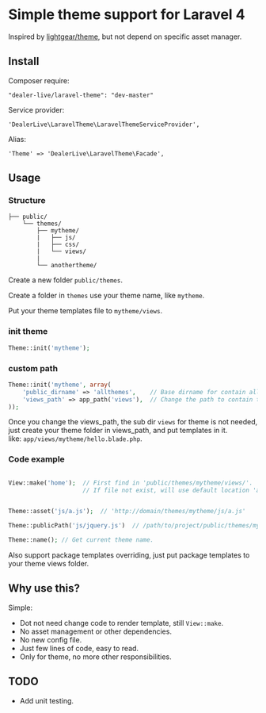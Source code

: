 # Simple theme support for Laravel 4

Inspired by [lightgear/theme](https://github.com/lightgear/theme), but not depend on specific asset manager.

## Install

Composer require:

    "dealer-live/laravel-theme": "dev-master"

Service provider:

    'DealerLive\LaravelTheme\LaravelThemeServiceProvider',

Alias:

    'Theme' => 'DealerLive\LaravelTheme\Facade',

## Usage

### Structure

```
├── public/
    └── themes/
        ├── mytheme/
        |   ├── js/
        |   ├── css/
        |   └── views/
        |
        └── anothertheme/

```

Create a new folder `public/themes`.

Create a folder in `themes` use your theme name, like `mytheme`.

Put your theme templates file to `mytheme/views`.

### init theme

```php
Theme::init('mytheme');
```

### custom path

```php
Theme::init('mytheme', array(
    'public_dirname' => 'allthemes',    // Base dirname for contain all themes, relative to public path.
    'views_path' => app_path('views'),  // Change the path to contain theme templates.
));
```

Once you change the views_path, the sub dir `views` for theme is not needed,  
just create your theme folder in views_path, and put templates in it.  
like: `app/views/mytheme/hello.blade.php`.


### Code example

```php

View::make('home');  // First find in 'public/themes/mytheme/views/'.
                     // If file not exist, will use default location 'app/views/'.


Theme::asset('js/a.js');  // 'http://domain/themes/mytheme/js/a.js'

Theme::publicPath('js/jquery.js')  // /path/to/project/public/themes/mytheme/js/jquery.js

Theme::name(); // Get current theme name.

```

Also support package templates overriding, just put package templates to your theme views folder.


## Why use this?

Simple:

  * Dot not need change code to render template, still `View::make`.
  * No asset management or other dependencies.
  * No new config file.
  * Just few lines of code, easy to read.
  * Only for theme, no more other responsibilities.

## TODO

  * Add unit testing.
